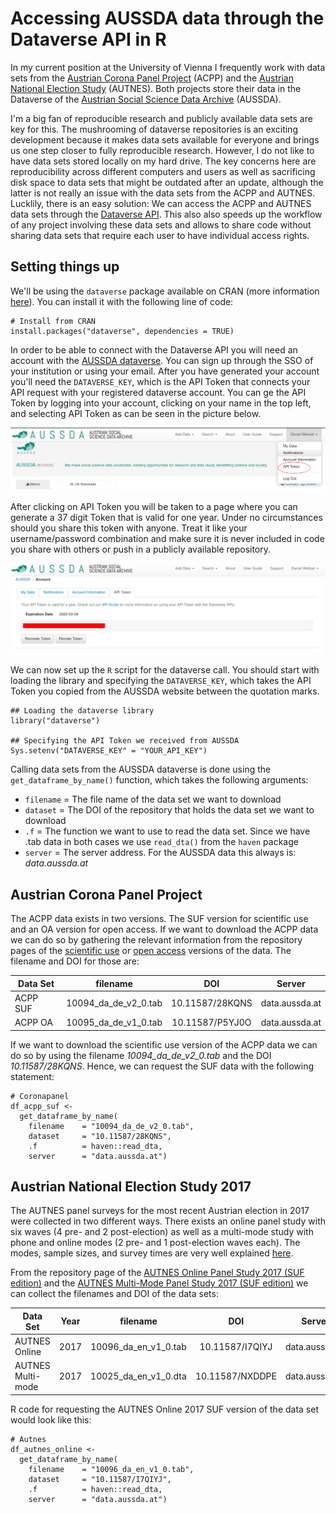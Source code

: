 # Accessing AUSSDA data through the Dataverse API in R

In my current position at the University of Vienna I frequently work with data sets from the [Austrian Corona Panel Project](https://viecer.univie.ac.at/en/projects-and-cooperations/austrian-corona-panel-project/) (ACPP) and the [Austrian National Election Study](https://autnes.at/) (AUTNES). Both projects store their data in the Dataverse of the [Austrian Social Science Data Archive](https://data.aussda.at/) (AUSSDA). 

I'm a big fan of reproducible research and publicly available data sets are key for this. The mushrooming of dataverse repositories is an exciting development because it makes data sets available for everyone and brings us one step closer to fully reproducible research. However, I do not like to have data sets stored locally on my hard drive. The key concerns here are reproducibility across different computers and users as well as sacrificing disk space to data sets that might be outdated after an update, although the latter is not really an issue with the data sets from the ACPP and AUTNES. Lucklily, there is an easy solution: We can access the ACPP and AUTNES data sets through the [Dataverse API](https://guides.dataverse.org/en/latest/api/index.html). This also also speeds up the workflow of any project involving these data sets and allows to share code without sharing data sets that require each user to have individual access rights. 

## Setting things up

We'll be using the `dataverse` package available on CRAN (more information [here](https://iqss.github.io/dataverse-client-r/)). 
You can install it with the following line of code:

```
# Install from CRAN
install.packages("dataverse", dependencies = TRUE)
```

In order to be able to connect with the Dataverse API you will need an account with the [AUSSDA dataverse](https://data.aussda.at/). You can sign up through the SSO of your institution or using your email. After you have generated your account you'll need the `DATAVERSE_KEY`, which is the API Token that connects your API request with your registered dataverse account. You can ge the API Token by logging into your account, clicking on your name in the top left, and selecting API Token as can be seen in the picture below.

![Finding API Token](api1.png)

After clicking on API Token you will be taken to a page where you can generate a 37 digit Token that is valid for one year. Under no circumstances should you share this token with anyone. Treat it like your username/password combination and make sure it is never included in code you share with others or push in a publicly available repository.

![Generating API Token](api2.png)

We can now set up the `R` script for the dataverse call. You should start with loading the library and specifying the `DATAVERSE_KEY`, which takes the API Token you copied from the AUSSDA website between the quotation marks. 

```
## Loading the dataverse library
library("dataverse")

## Specifying the API Token we received from AUSSDA
Sys.setenv("DATAVERSE_KEY" = "YOUR_API_KEY")
```

Calling data sets from the AUSSDA dataverse is done using the `get_dataframe_by_name()` function, which takes the following arguments:
- `filename` = The file name of the data set we want to download
- `dataset`  = The DOI of the repository that holds the data set we want to download
- `.f` = The function we want to use to read the data set. Since we have .tab data in both cases we use `read_dta()` from the `haven` package
- `server` = The server address. For the AUSSDA data this always is: *data.aussda.at*


## Austrian Corona Panel Project

The ACPP data exists in two versions. The SUF version for scientific use and an OA version for open access. If we want to download the ACPP data we can do so by gathering the relevant information from the repository pages of the [scientific use](https://data.aussda.at/dataset.xhtml?persistentId=doi:10.11587/28KQNS) or [open access](https://data.aussda.at/dataset.xhtml?persistentId=doi:10.11587/P5YJ0O) versions of the data. The filename and DOI for those are:

| Data Set  | filename             | DOI             | Server         |
| --------- |:--------------------:| :--------------:| :-------------:|
| ACPP SUF  | 10094_da_de_v2_0.tab | 10.11587/28KQNS | data.aussda.at |
| ACPP OA   | 10095_da_de_v1_0.tab | 10.11587/P5YJ0O | data.aussda.at |

If we want to download the scientific use version of the ACPP data we can do so by using the filename *10094_da_de_v2_0.tab* and the DOI *10.11587/28KQNS*. Hence, we can request the SUF data with the following statement:
```
# Coronapanel 
df_acpp_suf <-
  get_dataframe_by_name(
    filename    = "10094_da_de_v2_0.tab",
    dataset     = "10.11587/28KQNS",
    .f          = haven::read_dta,
    server      = "data.aussda.at")
```


## Austrian National Election Study 2017

The AUTNES panel surveys for the most recent Austrian election in 2017 were collected in two different ways. There exists an online panel study with six waves (4 pre- and 2 post-election) as well as a multi-mode study with phone and online modes (2 pre- and 1 post-election waves each). The modes, sample sizes, and survey times are very well explained [here](https://autnes.at/en/autnes-data/general-election-2017/).

From the repository page of the [AUTNES Online Panel Study 2017 (SUF edition)](https://data.aussda.at/dataset.xhtml?persistentId=doi:10.11587/I7QIYJ) and the [AUTNES Multi-Mode Panel Study 2017 (SUF edition)](https://data.aussda.at/dataset.xhtml?persistentId=doi:10.11587/NXDDPE) we can collect the filenames and DOI of the data sets:

| Data Set          | Year | filename             | DOI             | Server         |
| ----------------- | :--: |:--------------------:| :--------------:| :-------------:|
| AUTNES Online     | 2017 | 10096_da_en_v1_0.tab | 10.11587/I7QIYJ | data.aussda.at |
| AUTNES Multi-mode | 2017 | 10025_da_en_v1_0.dta | 10.11587/NXDDPE | data.aussda.at |

R code for requesting the AUTNES Online 2017 SUF version of the data set would look like this: 

```
# Autnes
df_autnes_online <- 
  get_dataframe_by_name(
    filename    = "10096_da_en_v1_0.tab",
    dataset     = "10.11587/I7QIYJ",
    .f          = haven::read_dta,
    server      = "data.aussda.at")
  ```

